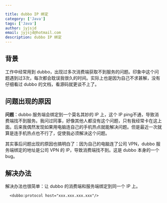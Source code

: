 ```yaml
---

title: dubbo IP 绑定
category: ['Java']
tags: ['Java']
author: jyjsjd
email: jyjsjd@hotmail.com
description: dubbo IP 绑定
---
```


## 背景
工作中经常用到 dubbo，出现过多次消费端获取不到服务的问题。印象中这个问题遇到过3次，每次都会耽误我很久的时间。实际上也是因为自己不求甚解，没有仔细看过 dubbo 的文档，看源码就更谈不上了。

## 问题出现的原因
**问题**：dubbo 服务端会绑定到一个莫名其妙的 IP 上，这个 IP ping不通，导致消费端找不到服务。我问过同事，好像其他人都没有这个问题，只有我经常卡在这上面。后来我偶然发现如果用电脑连自己的手机热点就能解决问题。但是最近一次就算是连手机热点也不行了，促使我必须解决这个问题。

其实事后问题出现的原因也搞明白了：因为自己的电脑连了公司 VPN，dubbo 服务端绑定的地址是公司 VPN 的 IP，导致消费端找不到。这是 dubbo 本身的一个 bug。

## 解决办法
解决办法也很简单：让 dubbo 的消费端和服务端绑定到同一个 IP 上。

```
  <dubbo:protocol host="xxx.xxx.xxx.xxx"/>
```
